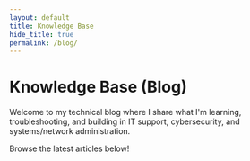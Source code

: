 ```yaml
---
layout: default
title: Knowledge Base
hide_title: true
permalink: /blog/
---
```


# Knowledge Base (Blog)

Welcome to my technical blog where I share what I'm learning, troubleshooting, and building in IT support, cybersecurity, and systems/network administration.

Browse the latest articles below!
